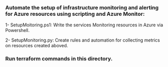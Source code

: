 ### Automate the setup of infrastructure monitoring and alerting for Azure resources using scripting and Azure Monitor:

1- SetupMoitoring.ps1: Write the services Monitoring resources in Azure via Powershell.

2- SetupMonitoring.py: Create rules and automation for collecting metrics on resources created aboved.


### Run terraform commands in this directory.

